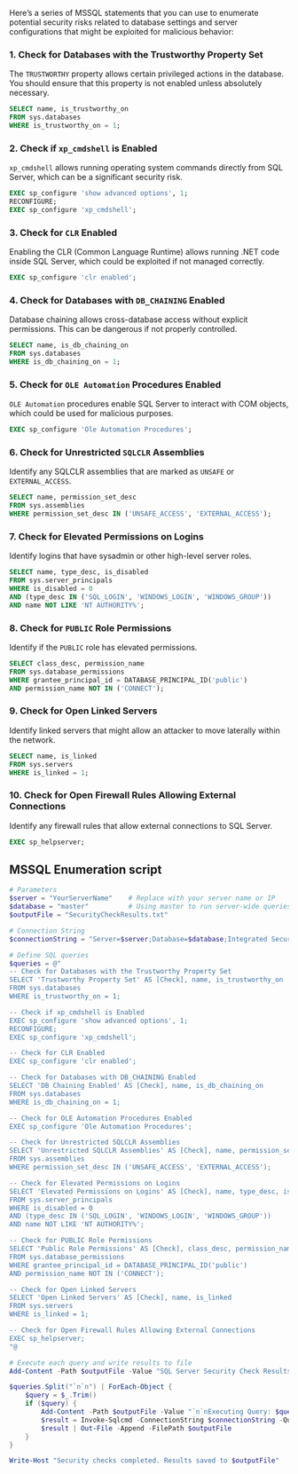 
Here’s a series of MSSQL statements that you can use to enumerate potential security risks related to database settings and server configurations that might be exploited for malicious behavior:

### 1. Check for Databases with the Trustworthy Property Set
The `TRUSTWORTHY` property allows certain privileged actions in the database. You should ensure that this property is not enabled unless absolutely necessary.

```sql
SELECT name, is_trustworthy_on
FROM sys.databases
WHERE is_trustworthy_on = 1;
```

### 2. Check if `xp_cmdshell` is Enabled
`xp_cmdshell` allows running operating system commands directly from SQL Server, which can be a significant security risk.

```sql
EXEC sp_configure 'show advanced options', 1;
RECONFIGURE;
EXEC sp_configure 'xp_cmdshell';
```

### 3. Check for `CLR` Enabled
Enabling the CLR (Common Language Runtime) allows running .NET code inside SQL Server, which could be exploited if not managed correctly.

```sql
EXEC sp_configure 'clr enabled';
```

### 4. Check for Databases with `DB_CHAINING` Enabled
Database chaining allows cross-database access without explicit permissions. This can be dangerous if not properly controlled.

```sql
SELECT name, is_db_chaining_on
FROM sys.databases
WHERE is_db_chaining_on = 1;
```

### 5. Check for `OLE Automation` Procedures Enabled
`OLE Automation` procedures enable SQL Server to interact with COM objects, which could be used for malicious purposes.

```sql
EXEC sp_configure 'Ole Automation Procedures';
```

### 6. Check for Unrestricted `SQLCLR` Assemblies
Identify any SQLCLR assemblies that are marked as `UNSAFE` or `EXTERNAL_ACCESS`.

```sql
SELECT name, permission_set_desc
FROM sys.assemblies
WHERE permission_set_desc IN ('UNSAFE_ACCESS', 'EXTERNAL_ACCESS');
```

### 7. Check for Elevated Permissions on Logins
Identify logins that have sysadmin or other high-level server roles.

```sql
SELECT name, type_desc, is_disabled
FROM sys.server_principals
WHERE is_disabled = 0
AND (type_desc IN ('SQL_LOGIN', 'WINDOWS_LOGIN', 'WINDOWS_GROUP'))
AND name NOT LIKE 'NT AUTHORITY%';
```

### 8. Check for `PUBLIC` Role Permissions
Identify if the `PUBLIC` role has elevated permissions.

```sql
SELECT class_desc, permission_name
FROM sys.database_permissions
WHERE grantee_principal_id = DATABASE_PRINCIPAL_ID('public')
AND permission_name NOT IN ('CONNECT');
```

### 9. Check for Open Linked Servers
Identify linked servers that might allow an attacker to move laterally within the network.

```sql
SELECT name, is_linked
FROM sys.servers
WHERE is_linked = 1;
```

### 10. Check for Open Firewall Rules Allowing External Connections
Identify any firewall rules that allow external connections to SQL Server.

```sql
EXEC sp_helpserver;
```

## MSSQL Enumeration script

```powershell
# Parameters
$server = "YourServerName"    # Replace with your server name or IP
$database = "master"          # Using master to run server-wide queries
$outputFile = "SecurityCheckResults.txt"

# Connection String
$connectionString = "Server=$server;Database=$database;Integrated Security=True;"

# Define SQL queries
$queries = @"
-- Check for Databases with the Trustworthy Property Set
SELECT 'Trustworthy Property Set' AS [Check], name, is_trustworthy_on
FROM sys.databases
WHERE is_trustworthy_on = 1;

-- Check if xp_cmdshell is Enabled
EXEC sp_configure 'show advanced options', 1;
RECONFIGURE;
EXEC sp_configure 'xp_cmdshell';

-- Check for CLR Enabled
EXEC sp_configure 'clr enabled';

-- Check for Databases with DB_CHAINING Enabled
SELECT 'DB Chaining Enabled' AS [Check], name, is_db_chaining_on
FROM sys.databases
WHERE is_db_chaining_on = 1;

-- Check for OLE Automation Procedures Enabled
EXEC sp_configure 'Ole Automation Procedures';

-- Check for Unrestricted SQLCLR Assemblies
SELECT 'Unrestricted SQLCLR Assemblies' AS [Check], name, permission_set_desc
FROM sys.assemblies
WHERE permission_set_desc IN ('UNSAFE_ACCESS', 'EXTERNAL_ACCESS');

-- Check for Elevated Permissions on Logins
SELECT 'Elevated Permissions on Logins' AS [Check], name, type_desc, is_disabled
FROM sys.server_principals
WHERE is_disabled = 0
AND (type_desc IN ('SQL_LOGIN', 'WINDOWS_LOGIN', 'WINDOWS_GROUP'))
AND name NOT LIKE 'NT AUTHORITY%';

-- Check for PUBLIC Role Permissions
SELECT 'Public Role Permissions' AS [Check], class_desc, permission_name
FROM sys.database_permissions
WHERE grantee_principal_id = DATABASE_PRINCIPAL_ID('public')
AND permission_name NOT IN ('CONNECT');

-- Check for Open Linked Servers
SELECT 'Open Linked Servers' AS [Check], name, is_linked
FROM sys.servers
WHERE is_linked = 1;

-- Check for Open Firewall Rules Allowing External Connections
EXEC sp_helpserver;
"@

# Execute each query and write results to file
Add-Content -Path $outputFile -Value "SQL Server Security Check Results"

$queries.Split("`n`n") | ForEach-Object {
    $query = $_.Trim()
    if ($query) {
        Add-Content -Path $outputFile -Value "`n`nExecuting Query: $query"
        $result = Invoke-Sqlcmd -ConnectionString $connectionString -Query $query
        $result | Out-File -Append -FilePath $outputFile
    }
}

Write-Host "Security checks completed. Results saved to $outputFile"

```